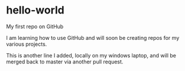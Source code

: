 # hello-world
My first repo on GitHub

I am learning how to use GitHub and will soon be creating repos for my various projects.

This is another line I added, locally on my windows laptop, and will be merged back to master via another pull request.